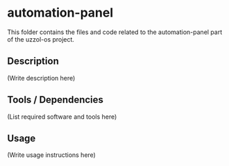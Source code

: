 # automation-panel

This folder contains the files and code related to the automation-panel part of the uzzol-os project.

## Description
(Write description here)

## Tools / Dependencies
(List required software and tools here)

## Usage
(Write usage instructions here)

